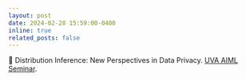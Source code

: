 ```yaml
---
layout: post
date: 2024-02-28 15:59:00-0400
inline: true
related_posts: false
---
```


:bust_in_silhouette: Distribution Inference: New Perspectives in Data Privacy. [UVA AIML Seminar](https://uvaml.github.io/pasttalks/2024-02-28/).